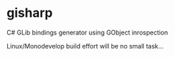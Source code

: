 # gisharp
C# GLib bindings generator using GObject inrospection

Linux/Monodevelop build effort will be no small task...
